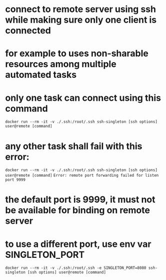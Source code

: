 # connect to remote server using ssh while making sure only one client is connected
# for example to uses non-sharable resources among multiple automated tasks

# only one task can connect using this command
`docker run --rm -it -v ./.ssh:/root/.ssh ssh-singleton [ssh options] user@remote [command]`

# any other task shall fail with this error:
`docker run --rm -it -v ./.ssh:/root/.ssh ssh-singleton [ssh options] user@remote [command]`
`Error: remote port forwarding failed for listen port 9999`

# the default port is 9999, it must not be available for binding on remote server
# to use a different port, use env var SINGLETON_PORT
`docker run --rm -it -v ./.ssh:/root/.ssh -e SINGLETON_PORT=8080 ssh-singleton [ssh options] user@remote [command]`
